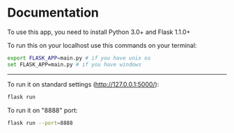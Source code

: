 # Documentation

To use this app, you need to install Python 3.0+ and Flask 1.1.0+

To run this on your localhost use this commands on your terminal:
```bash
export FLASK_APP=main.py # if you have unix os
set FLASK_APP=main.py # if you have windows
```
---

To run it on standard settings (http://127.0.0.1:5000/):

```bash
flask run
```

To run it on "8888" port:
```bash
flask run --port=8888
```

